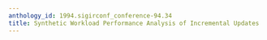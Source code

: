 ```yaml
---
anthology_id: 1994.sigirconf_conference-94.34
title: Synthetic Workload Performance Analysis of Incremental Updates
---
```


